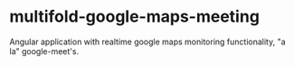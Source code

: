 # multifold-google-maps-meeting
Angular application with realtime google maps monitoring functionality, "a la" google-meet's.
